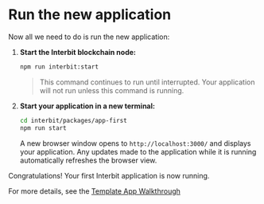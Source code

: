 # Run the new application

Now all we need to do is run the new application:

1.  **Start the Interbit blockchain node:**

    ```sh
    npm run interbit:start
    ```

    > This command continues to run until interrupted. Your application will not
    > run unless this command is running.

1.  **Start your application in a new terminal:**

    ```sh
    cd interbit/packages/app-first
    npm run start
    ```

    A new browser window opens to `http://localhost:3000/` and displays your
    application. Any updates made to the application while it is running
    automatically refreshes the browser view.

Congratulations! Your first Interbit application is now running.

For more details, see the [Template App Walkthrough](/examples/template.md)
